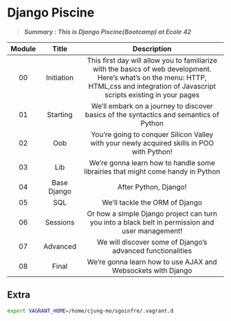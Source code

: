 # Django Piscine

> ***Summary : This is Django Piscine(Bootcamp) at Ecole 42***

| Module |             Title              |                         Description                          |
| :----: | :----------------------------: | :----------------------------------------------------------: |
|   00   | Initiation | This first day will allow you to familiarize with the basics of web development. Here’s what’s on the menu: HTTP, HTML,css and integration of Javascript scripts existing in your pages |
|   01   |  Starting  | We’ll embark on a journey to discover basics of the syntactics and semantics of Python |
|   02   | Oob | You’re going to conquer Silicon Valley with your newly acquired skills in POO with Python! |
|   03   | Lib | We’re gonna learn how to handle some librairies that might come handy in Python |
|   04   | Base Django | After Python, Django! |
|   05   | SQL | We’ll tackle the ORM of Django |
|   06   | Sessions | Or how a simple Django project can turn you into a black belt in permission and user management! |
|   07   | Advanced | We will discover some of Django’s advanced functionalities |
|   08   | Final | We’re gonna learn how to use AJAX and Websockets with Django |


## Extra

```bash
export VAGRANT_HOME=/home/cjung-mo/sgoinfre/.vagrant.d
```